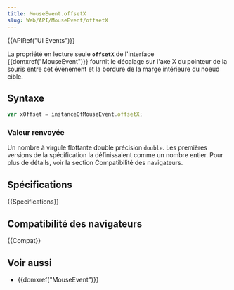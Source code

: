 ```yaml
---
title: MouseEvent.offsetX
slug: Web/API/MouseEvent/offsetX
---
```


{{APIRef("UI Events")}}

La propriété en lecture seule **`offsetX`** de l'interface {{domxref("MouseEvent")}} fournit le décalage sur l'axe X du pointeur de la souris entre cet évènement et la bordure de la marge intérieure du noeud cible.

## Syntaxe

```js
var xOffset = instanceOfMouseEvent.offsetX;
```

### Valeur renvoyée

Un nombre à virgule flottante double précision `double`. Les premières versions de la spécification la définissaient comme un nombre entier. Pour plus de détails, voir la section Compatibilité des navigateurs.

## Spécifications

{{Specifications}}

## Compatibilité des navigateurs

{{Compat}}

## Voir aussi

- {{domxref("MouseEvent")}}
